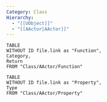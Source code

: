 ```yaml
---
Category: Class
Hierarchy:
  - "[[UObject]]"
  - "[[AActor|AActor]]"
---
```

```dataview
TABLE 
WITHOUT ID file.link as "Function", 
Category, 
Return
FROM "Class/AActor/Function"
```

```dataview
TABLE 
WITHOUT ID file.link as "Property", 
Type
FROM "Class/AActor/Property"
```

